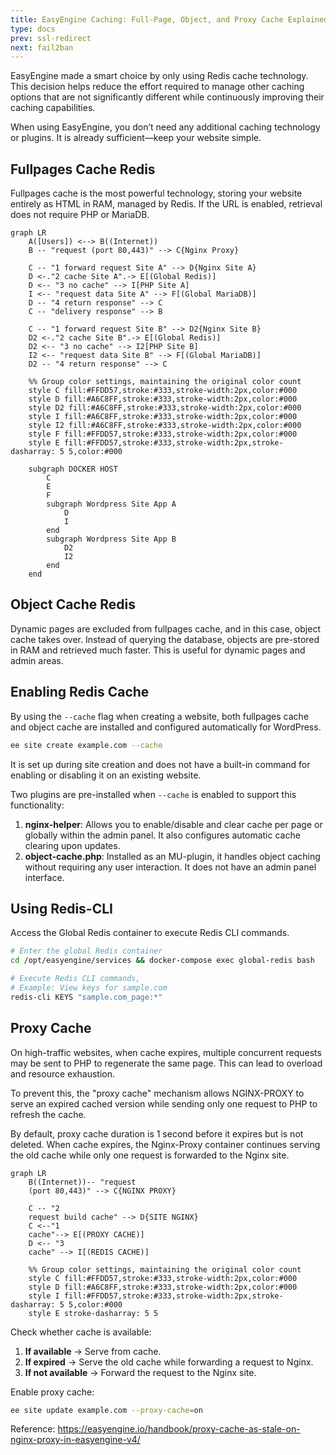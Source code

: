 ```yaml
---
title: EasyEngine Caching: Full-Page, Object, and Proxy Cache Explained
type: docs
prev: ssl-redirect
next: fail2ban
---
```


EasyEngine made a smart choice by only using Redis cache technology. This decision helps reduce the effort required to manage other caching options that are not significantly different while continuously improving their caching capabilities.

When using EasyEngine, you don’t need any additional caching technology or plugins. It is already sufficient—keep your website simple.

## Fullpages Cache Redis

Fullpages cache is the most powerful technology, storing your website entirely as HTML in RAM, managed by Redis. If the URL is enabled, retrieval does not require PHP or MariaDB.

```mermaid
graph LR
    A([Users]) <--> B((Internet))
    B -- "request (port 80,443)" --> C{Nginx Proxy}

    C -- "1 forward request Site A" --> D{Nginx Site A}
    D <-."2 cache Site A".-> E[(Global Redis)]
    D <-- "3 no cache" --> I[PHP Site A]
    I <-- "request data Site A" --> F[(Global MariaDB)]
    D -- "4 return response" --> C
    C -- "delivery response" --> B

    C -- "1 forward request Site B" --> D2{Nginx Site B}
    D2 <-."2 cache Site B".-> E[(Global Redis)]
    D2 <-- "3 no cache" --> I2[PHP Site B]
    I2 <-- "request data Site B" --> F[(Global MariaDB)]
    D2 -- "4 return response" --> C

    %% Group color settings, maintaining the original color count
    style C fill:#FFDD57,stroke:#333,stroke-width:2px,color:#000
    style D fill:#A6C8FF,stroke:#333,stroke-width:2px,color:#000
    style D2 fill:#A6C8FF,stroke:#333,stroke-width:2px,color:#000  
    style I fill:#A6C8FF,stroke:#333,stroke-width:2px,color:#000
    style I2 fill:#A6C8FF,stroke:#333,stroke-width:2px,color:#000  
    style F fill:#FFDD57,stroke:#333,stroke-width:2px,color:#000
    style E fill:#FFDD57,stroke:#333,stroke-width:2px,stroke-dasharray: 5 5,color:#000  

    subgraph DOCKER HOST
        C
        E
        F
        subgraph Wordpress Site App A
            D
            I
        end
        subgraph Wordpress Site App B
            D2
            I2
        end
    end
```

## Object Cache Redis

Dynamic pages are excluded from fullpages cache, and in this case, object cache takes over. Instead of querying the database, objects are pre-stored in RAM and retrieved much faster. This is useful for dynamic pages and admin areas.

## Enabling Redis Cache

By using the `--cache` flag when creating a website, both fullpages cache and object cache are installed and configured automatically for WordPress.

```bash
ee site create example.com --cache
```

It is set up during site creation and does not have a built-in command for enabling or disabling it on an existing website.

Two plugins are pre-installed when `--cache` is enabled to support this functionality:

1. **nginx-helper**: Allows you to enable/disable and clear cache per page or globally within the admin panel. It also configures automatic cache clearing upon updates.
2. **object-cache.php**: Installed as an MU-plugin, it handles object caching without requiring any user interaction. It does not have an admin panel interface.

## Using Redis-CLI

Access the Global Redis container to execute Redis CLI commands.

```bash
# Enter the global Redis container
cd /opt/easyengine/services && docker-compose exec global-redis bash

# Execute Redis CLI commands,
# Example: View keys for sample.com
redis-cli KEYS "sample.com_page:*"
```

## Proxy Cache

On high-traffic websites, when cache expires, multiple concurrent requests may be sent to PHP to regenerate the same page. This can lead to overload and resource exhaustion.

To prevent this, the "proxy cache" mechanism allows NGINX-PROXY to serve an expired cached version while sending only one request to PHP to refresh the cache.

By default, proxy cache duration is 1 second before it expires but is not deleted. When cache expires, the Nginx-Proxy container continues serving the old cache while only one request is forwarded to the Nginx site.

```mermaid
graph LR
    B((Internet))-- "request
    (port 80,443)" --> C{NGINX PROXY}

    C -- "2
    request build cache" --> D{SITE NGINX}
    C <--"1
    cache"--> E[(PROXY CACHE)]
    D <-- "3
    cache" --> I[(REDIS CACHE)]

    %% Group color settings, maintaining the original color count
    style C fill:#FFDD57,stroke:#333,stroke-width:2px,color:#000
    style D fill:#A6C8FF,stroke:#333,stroke-width:2px,color:#000
    style I fill:#FFDD57,stroke:#333,stroke-width:2px,stroke-dasharray: 5 5,color:#000  
    style E stroke-dasharray: 5 5
```

Check whether cache is available:

1. **If available** → Serve from cache.
2. **If expired** → Serve the old cache while forwarding a request to Nginx.
3. **If not available** → Forward the request to the Nginx site.

Enable proxy cache:

```bash
ee site update example.com --proxy-cache=on
```

Reference: https://easyengine.io/handbook/proxy-cache-as-stale-on-nginx-proxy-in-easyengine-v4/

